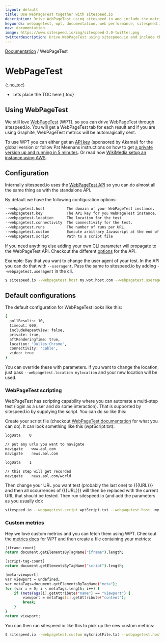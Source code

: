 ```yaml
---
layout: default
title: Use WebPageTest together with sitespeed.io
description: Drive WebPageTest using sitespeed.io and include the metrics in your sitespeed.io report.
keywords: webpagetest, wpt, documentation, web performance, sitespeed.io
nav: documentation
image: https://www.sitespeed.io/img/sitespeed-2.0-twitter.png
twitterdescription: Drive WebPageTest using sitespeed.io and include the metrics in your sitespeed.io report.
---
```

[Documentation]({{site.baseurl}}/documentation/sitespeed.io/) / WebPageTest

# WebPageTest
{:.no_toc}

* Lets place the TOC here
{:toc}

## Using WebPageTest
We still love [WebPageTest](https://www.webpagetest.org/) (WPT), so you can drive WebPageTest through sitespeed.io. You will get a WebPageTest tab for each result and if you are using Graphite, WebPageTest metrics will be automagically sent.

To use WPT you can either get an [API key](https://www.webpagetest.org/getkey.php) (sponsored by Akamai) for the global version or follow Pat Meenans instructions on how to get [a private version up and running in 5 minutes](http://calendar.perfplanet.com/2014/webpagetest-private-instances-in-five-minutes/). Or read how [WikiMedia setup an instance using AWS](https://wikitech.wikimedia.org/wiki/WebPageTest).

## Configuration
Internally sitespeed.io uses the [WebPageTest API](https://github.com/marcelduran/webpagetest-api) so you can do almost all the same thing as with the standalone API.

By default we have the following configuration options:

~~~ bash
--webpagetest.host          The domain of your WebPageTest instance.                                        
--webpagetest.key           The API key for you WebPageTest instance.
--webpagetest.location      The location for the test                                                                      
--webpagetest.connectivity  The connectivity for the test.                                                                
--webpagetest.runs          The number of runs per URL.                                                                           
--webpagetest.custom        Execute arbitrary Javascript at the end of a test to collect custom metrics.
--webpagetest.script        Path to a script file
~~~

If you need anything else adding your own CLI parameter will propagate to the WebPageTest API. Checkout the different [options](https://github.com/marcelduran/webpagetest-api#test-works-for-test-command-only) for the API.

Example: Say that you want to change the user agent of your test. In the API you can do that with <code>--useragent</code>. Pass the same to sitespeed.io by adding <code>--webpagetest.useragent</code> in the cli.

~~~ bash
$ sitespeed.io --webpagetest.host my.wpt.host.com --webpagetest.useragent "Mozilla/5.0 (Macintosh; Intel Mac OS X 10_12_0) AppleWebKit/537.36 (KHTML, like Gecko) Chrome/54.0.2840.59 Safari/537.36" https://www.sitespeed.io
~~~

## Default configurations

The default configuration for WebPageTest looks like this:

~~~ bash
{
  pollResults: 10,
  timeout: 600,
  includeRepeatView: false,
  private: true,
  aftRenderingTime: true,
  location: 'Dulles:Chrome',
  connectivity: 'Cable',
  video: true
}
~~~

You can override these with parameters. If you want to change the location, just pass <code>--webpagetest.location mylocation</code> and your new location will be used.

### WebPageTest scripting

WebPageTest has scripting capability where you can automate a multi-step test (login as a user and do some interaction). That is supported by sitespeed.io by supplying the script. You can do so like this:

Create your script file (checkout [WebPageTest documentation](https://sites.google.com/a/webpagetest.org/docs/using-webpagetest/scripting) for what you can do). It can look something like this (wptScript.txt):

~~~ bash
logData    0

// put any urls you want to navigate
navigate    www.aol.com
navigate    news.aol.com

logData    1

// this step will get recorded
navigate    news.aol.com/world
~~~

Then change your URL you want test (probably the last one) to \{\{\{URL\}\}\} and then all occurrences of \{\{\{URL\}\}\} will then be replaced with the current URL that should be tested. Then run sitespeed.io (and add the parameters as you usually do):

~~~ bash
sitespeed.io --webpagetest.script wptScript.txt --webpagetest.host  my.wpt.host.com http://example.org
~~~

### Custom metrics

Hey we love custom metrics and you can fetch them using WPT. Checkout the [metrics docs](https://sites.google.com/a/webpagetest.org/docs/using-webpagetest/custom-metrics) for WPT and then create a file containing your metrics:

~~~ bash
[iframe-count]
return document.getElementsByTagName("iframe").length;

[script-tag-count]
return document.getElementsByTagName("script").length;

[meta-viewport]
var viewport = undefined;
var metaTags=document.getElementsByTagName("meta");
for (var i = 0; i < metaTags.length; i++) {
    if (metaTags[i].getAttribute("name") == "viewport") {
        viewport = metaTags[i].getAttribute("content");
        break;
    }
}
return viewport;
~~~

You can then run sitespeed.io like this to pick up the new custom metrics:

~~~ bash
$ sitespeed.io --webpagetest.custom myScriptFile.txt --webpagetest.host my.wpt.host.com https://www.sitespeed.io
~~~
